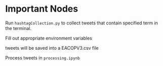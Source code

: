 # Important Nodes

Run `hashtagCollection.py` to collect tweets that contain specified term in the terminal.

Fill out appropriate environment variables

tweets will be saved into a EACOPV3.csv file

Process tweets in `processing.ipynb`

